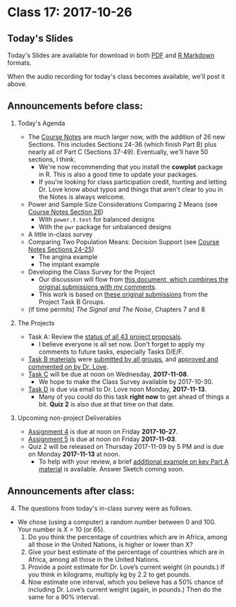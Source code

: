 # Class 17: 2017-10-26

## Today's Slides

Today's Slides are available for download in both [PDF](https://github.com/THOMASELOVE/431slides/blob/master/class_17/431_2017_class-17-slides.pdf) and [R Markdown](https://github.com/THOMASELOVE/431slides/blob/master/class_17/431_2017_class-17-slides.Rmd) formats. 

When the audio recording for today's class becomes available, we'll post it above.

## Announcements before class:

1. Today's Agenda
    - The [Course Notes](https://thomaselove.github.io/431notes/) are much larger now, with the addition of 26 new Sections. This includes Sections 24-36 (which finish Part B) plus nearly all of Part C (Sections 37-49). Eventually, we'll have 50 sections, I think.
        - We're now recommending that you install the **cowplot** package in R. This is also a good time to update your packages.
        - If you're looking for class participation credit, hunting and letting Dr. Love know about typos and things that aren't clear to you in the Notes is always welcome.
    - Power and Sample Size Considerations Comparing 2 Means (see [Course Notes Section 26](https://thomaselove.github.io/431notes/power-and-sample-size-issues-comparing-two-means.html))
        - With `power.t.test` for balanced designs
        - With the `pwr` package for unbalanced designs
    - A little in-class survey
    - Comparing Two Population Means: Decision Support (see [Course Notes Sections 24-25](https://thomaselove.github.io/431notes/comparing-two-means-using-independent-samples.html#a-more-complete-decision-support-tool-comparing-means))
        - The angina example
        - The implant example
    - Developing the Class Survey for the Project 
        - Our discussion will flow from [this document, which combines the original submissions with my comments](https://goo.gl/VmU7cx).
        - This work is based on [these original submissions](https://goo.gl/4UZYAH) from the Project Task B Groups.
    - (if time permits) *The Signal and The Noise*, Chapters 7 and 8
    
2. The Projects
    - Task A: Review the [status of all 43 project proposals](https://github.com/THOMASELOVE/431project/blob/master/TaskA/APPROVED.md).
        - I believe everyone is all set now. Don't forget to apply my comments to future tasks, especially Tasks D/E/F.
    - [Task B materials](https://github.com/THOMASELOVE/431project/blob/master/TaskB/README.md) were [submitted by all groups](https://goo.gl/4UZYAH), and [approved and commented on by Dr. Love](https://goo.gl/VmU7cx).
     - [Task C](https://github.com/THOMASELOVE/431project/tree/master/TaskC) will be due at noon on Wednesday, **2017-11-08**. 
        - We hope to make the Class Survey available by 2017-10-30.
    - [Task D](https://github.com/THOMASELOVE/431project/tree/master/TaskD) is due via email to Dr. Love noon Monday, **2017-11-13**.
        - Many of you could do this task **right now** to get ahead of things a bit. **Quiz 2** is also due at that time on that date.

3. Upcoming non-project Deliverables
    - [Assignment 4](https://github.com/THOMASELOVE/431homework/blob/master/431-2017_assignment-4.md) is due at noon on Friday **2017-10-27**.
    - [Assignment 5](https://github.com/THOMASELOVE/431homework/blob/master/431-2017_assignment-5.md) is due at noon on Friday **2017-11-03**.
    - Quiz 2 will be released on Thursday 2017-11-09 by 5 PM and is due on Monday **2017-11-13** at noon.
        - To help with your review, a brief [additional example on key Part A material](https://github.com/THOMASELOVE/431homework/tree/master/Extra_A) is available. Answer Sketch coming soon.

## Announcements after class:

4. The questions from today's in-class survey were as follows.
- We chose (using a computer) a random number between 0 and 100. Your number is X = 10 (or 65).
    1. Do you think the percentage of countries which are in Africa, among all those in the United Nations, is higher or lower than X?
    2. Give your best estimate of the percentage of countries which are in Africa, among all those in the United Nations.
    3. Provide a point estimate for Dr. Love’s current weight (in pounds.) If you think in kilograms, multiply kg by 2.2 to get pounds.
    4. Now estimate one interval, which you believe has a 50% chance of including Dr. Love’s current weight (again, in pounds.) Then do the same for a 90% interval.


